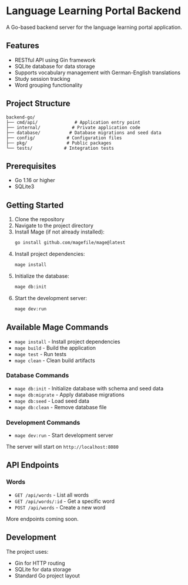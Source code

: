 # Language Learning Portal Backend

A Go-based backend server for the language learning portal application.

## Features

- RESTful API using Gin framework
- SQLite database for data storage
- Supports vocabulary management with German-English translations
- Study session tracking
- Word grouping functionality

## Project Structure

```
backend-go/
├── cmd/api/              # Application entry point
├── internal/            # Private application code
├── database/           # Database migrations and seed data
├── config/            # Configuration files
├── pkg/               # Public packages
└── tests/            # Integration tests
```

## Prerequisites

- Go 1.16 or higher
- SQLite3

## Getting Started

1. Clone the repository
2. Navigate to the project directory
3. Install Mage (if not already installed):
   ```bash
   go install github.com/magefile/mage@latest
   ```
4. Install project dependencies:
   ```bash
   mage install
   ```
5. Initialize the database:
   ```bash
   mage db:init
   ```
6. Start the development server:
   ```bash
   mage dev:run
   ```

## Available Mage Commands

- `mage install` - Install project dependencies
- `mage build` - Build the application
- `mage test` - Run tests
- `mage clean` - Clean build artifacts

### Database Commands
- `mage db:init` - Initialize database with schema and seed data
- `mage db:migrate` - Apply database migrations
- `mage db:seed` - Load seed data
- `mage db:clean` - Remove database file

### Development Commands
- `mage dev:run` - Start development server

The server will start on `http://localhost:8080`

## API Endpoints

### Words

- `GET /api/words` - List all words
- `GET /api/words/:id` - Get a specific word
- `POST /api/words` - Create a new word

More endpoints coming soon.

## Development

The project uses:
- Gin for HTTP routing
- SQLite for data storage
- Standard Go project layout
